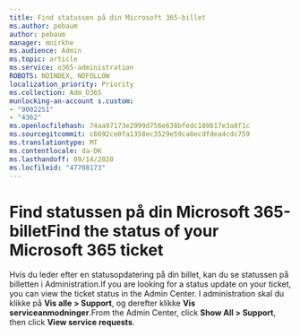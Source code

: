 ```yaml
---
title: Find statussen på din Microsoft 365-billet
ms.author: pebaum
author: pebaum
manager: mnirkhe
ms.audience: Admin
ms.topic: article
ms.service: o365-administration
ROBOTS: NOINDEX, NOFOLLOW
localization_priority: Priority
ms.collection: Adm_O365
munlocking-an-account s.custom:
- "9002251"
- "4362"
ms.openlocfilehash: 74aa97173e2999d756e638bfedc180b17e3a8f1c
ms.sourcegitcommit: c6692ce0fa1358ec3529e59ca0ecdfdea4cdc759
ms.translationtype: MT
ms.contentlocale: da-DK
ms.lasthandoff: 09/14/2020
ms.locfileid: "47708173"
---
```

# <a name="find-the-status-of-your-microsoft-365-ticket"></a><span data-ttu-id="64781-102">Find statussen på din Microsoft 365-billet</span><span class="sxs-lookup"><span data-stu-id="64781-102">Find the status of your Microsoft 365 ticket</span></span>

<span data-ttu-id="64781-103">Hvis du leder efter en statusopdatering på din billet, kan du se statussen på billetten i Administration.</span><span class="sxs-lookup"><span data-stu-id="64781-103">If you are looking for a status update on your ticket, you can view the ticket status in the Admin Center.</span></span> <span data-ttu-id="64781-104">I administration skal du klikke på **Vis alle > Support**, og derefter klikke **Vis serviceanmodninger**.</span><span class="sxs-lookup"><span data-stu-id="64781-104">From the Admin Center, click **Show All > Support**, then click **View service requests**.</span></span>
